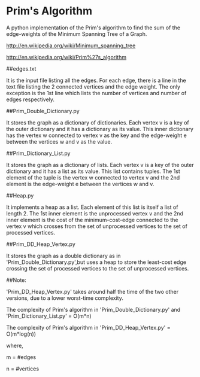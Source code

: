 Prim's Algorithm
========

A python implementation of the Prim's algorithm to find the sum of the edge-weights of the 
Minimum Spanning Tree of a Graph.

http://en.wikipedia.org/wiki/Minimum_spanning_tree

http://en.wikipedia.org/wiki/Prim%27s_algorithm

##edges.txt

It is the input file listing all the edges. 
For each edge, there is a line in the text file listing the 2 connected vertices and the edge weight.
The only exception is the 1st line which lists the number of vertices and number of edges respectively.

##Prim_Double_Dictionary.py

It stores the graph as a dictionary of dictionaries. Each vertex v is a key of the outer dictionary and it has a dictionary as its value. This inner dictionary has the vertex w connected to vertex v as the key and the edge-weight e between the vertices w and v as the value.


##Prim_Dictionary_List.py

It stores the graph as a dictionary of lists. Each vertex v is a key of the outer dictionary and it has a list as its value. This list contains tuples. The 1st element of the tuple is the vertex w connected to vertex v and the 2nd element is the edge-weight e between the vertices w and v.


##Heap.py

It implements a heap as a list. Each element of this list is itself a list of length 2. The 1st inner element is the unprocessed vertex v and the 2nd inner element is the cost of the minimum-cost-edge connected to the vertex v which crosses from the set of unprocessed vertices to the set of processed vertices. 

##Prim_DD_Heap_Vertex.py

It stores the graph as a double dictionary as in 'Prim_Double_Dictionary.py',but uses a heap to store the least-cost edge crossing the set of processed vertices to the set of unprocessed vertices. 


##Note:

'Prim_DD_Heap_Vertex.py' takes around half the time of the two other versions, due to a lower worst-time complexity.

The complexity of Prim's algorithm  in 'Prim_Double_Dictionary.py' and 'Prim_Dictionary_List.py' = O(m*n)

The complexity of Prim's algorithm  in 'Prim_DD_Heap_Vertex.py' = O(m*log(n))

where,

m = #edges

n = #vertices
